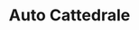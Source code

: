 ---
title: "Auto Cattedrale"
url: /ciudad-autonoma-de-buenos-aires/auto-cattedrale/
shop: Autohaus
---